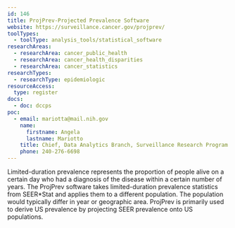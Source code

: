 ```yaml
---
id: 146
title: ProjPrev-Projected Prevalence Software
website: https://surveillance.cancer.gov/projprev/
toolTypes:
  - toolType: analysis_tools/statistical_software
researchAreas:
  - researchArea: cancer_public_health
  - researchArea: cancer_health_disparities
  - researchArea: cancer_statistics
researchTypes:
  - researchType: epidemiologic
resourceAccess:
  type: register
docs:
  - doc: dccps
poc:
  - email: mariotta@mail.nih.gov
    name:
      firstname: Angela
      lastname: Mariotto
    title: Chief, Data Analytics Branch, Surveillance Research Program
    phone: 240-276-6698
---
```

Limited-duration prevalence represents the proportion of people alive on a certain day who had a diagnosis of the disease within a certain number of years. The ProjPrev software takes limited-duration prevalence statistics from SEER*Stat and applies them to a different population. The population would typically differ in year or geographic area. ProjPrev is primarily used to derive US prevalence by projecting SEER prevalence onto US populations. 
